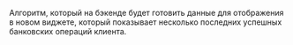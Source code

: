 Алгоритм, который на бэкенде будет готовить данные 
для отображения в новом виджете, который показывает 
несколько последних успешных банковских операций клиента.